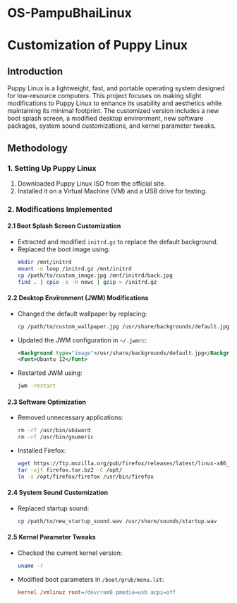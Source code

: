 # OS-PampuBhaiLinux



# Customization of Puppy Linux

## Introduction
Puppy Linux is a lightweight, fast, and portable operating system designed for low-resource computers. This project focuses on making slight modifications to Puppy Linux to enhance its usability and aesthetics while maintaining its minimal footprint. The customized version includes a new boot splash screen, a modified desktop environment, new software packages, system sound customizations, and kernel parameter tweaks.

## Methodology

### 1. Setting Up Puppy Linux
1. Downloaded Puppy Linux ISO from the official site.
2. Installed it on a Virtual Machine (VM) and a USB drive for testing.

### 2. Modifications Implemented

#### 2.1 Boot Splash Screen Customization
- Extracted and modified `initrd.gz` to replace the default background.
- Replaced the boot image using:
  ```bash
  mkdir /mnt/initrd
  mount -o loop /initrd.gz /mnt/initrd
  cp /path/to/custom_image.jpg /mnt/initrd/back.jpg
  find . | cpio -o -H newc | gzip > /initrd.gz
  ```

#### 2.2 Desktop Environment (JWM) Modifications
- Changed the default wallpaper by replacing:
  ```bash
  cp /path/to/custom_wallpaper.jpg /usr/share/backgrounds/default.jpg
  ```
- Updated the JWM configuration in `~/.jwmrc`:
  ```xml
  <Background type="image">/usr/share/backgrounds/default.jpg</Background>
  <Font>Ubuntu 12</Font>
  ```
- Restarted JWM using:
  ```bash
  jwm -restart
  ```

#### 2.3 Software Optimization
- Removed unnecessary applications:
  ```bash
  rm -rf /usr/bin/abiword
  rm -rf /usr/bin/gnumeric
  ```
- Installed Firefox:
  ```bash
  wget https://ftp.mozilla.org/pub/firefox/releases/latest/linux-x86_64/en-US/firefox.tar.bz2
  tar -xjf firefox.tar.bz2 -C /opt/
  ln -s /opt/firefox/firefox /usr/bin/firefox
  ```

#### 2.4 System Sound Customization
- Replaced startup sound:
  ```bash
  cp /path/to/new_startup_sound.wav /usr/share/sounds/startup.wav
  ```

#### 2.5 Kernel Parameter Tweaks
- Checked the current kernel version:
  ```bash
  uname -r
  ```
- Modified boot parameters in `/boot/grub/menu.lst`:
  ```ini
  kernel /vmlinuz root=/dev/ram0 pmedia=usb acpi=off
  
